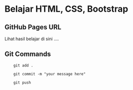 # Belajar HTML, CSS, Bootstrap

## GitHub Pages URL
Lihat hasil belajar di sini ....



## Git Commands

```
    git add .
```

```
    git commit -m "your message here"
```

```
    git push
```